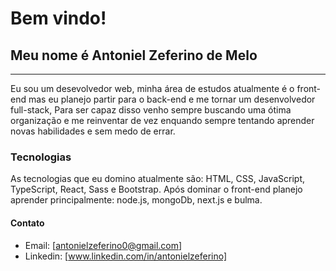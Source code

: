 # Bem vindo!
## Meu nome é Antoniel Zeferino de Melo 
<hr/>
Eu sou um desevolvedor web, minha área de estudos atualmente é o front-end mas eu planejo partir para o back-end e me tornar um desenvolvedor full-stack, Para ser capaz disso venho sempre buscando uma ótima organização e me reinventar de vez enquando sempre tentando aprender novas habilidades e sem medo de errar.<br/>

### Tecnologias
As tecnologias que eu domino atualmente são: HTML, CSS, JavaScript, TypeScript, React, Sass e Bootstrap. 
Após dominar o front-end planejo aprender principalmente: node.js, mongoDb, next.js e bulma.



#### Contato
* Email: [antonielzeferino0@gmail.com]
* Linkedin: [www.linkedin.com/in/antonielzeferino]

